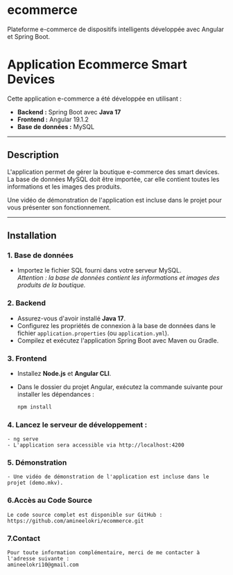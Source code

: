 # ecommerce
Plateforme e-commerce de dispositifs intelligents développée avec Angular et Spring Boot.

# Application Ecommerce Smart Devices

Cette application e-commerce a été développée en utilisant :

- **Backend :** Spring Boot avec **Java 17**
- **Frontend :** Angular 19.1.2
- **Base de données :** MySQL

---

## Description

L'application permet de gérer la boutique e-commerce des smart devices.  
La base de données MySQL doit être importée, car elle contient toutes les informations et les images des produits.

Une vidéo de démonstration de l'application est incluse dans le projet pour vous présenter son fonctionnement.

---

## Installation

### 1. Base de données

- Importez le fichier SQL fourni dans votre serveur MySQL.  
  *Attention : la base de données contient les informations et images des produits de la boutique.*

### 2. Backend

- Assurez-vous d'avoir installé **Java 17**.
- Configurez les propriétés de connexion à la base de données dans le fichier `application.properties` (ou `application.yml`).
- Compilez et exécutez l'application Spring Boot avec Maven ou Gradle.

### 3. Frontend

- Installez **Node.js** et **Angular CLI**.
- Dans le dossier du projet Angular, exécutez la commande suivante pour installer les dépendances :
  
  ```bash
  npm install
### 4. Lancez le serveur de développement :
    - ng serve
    - L'application sera accessible via http://localhost:4200
### 5. Démonstration
    - Une vidéo de démonstration de l'application est incluse dans le projet (demo.mkv).

### 6.Accès au Code Source
    Le code source complet est disponible sur GitHub :
    https://github.com/amineelokri/ecommerce.git

### 7.Contact
    Pour toute information complémentaire, merci de me contacter à l'adresse suivante :
    amineelokri10@gmail.com



